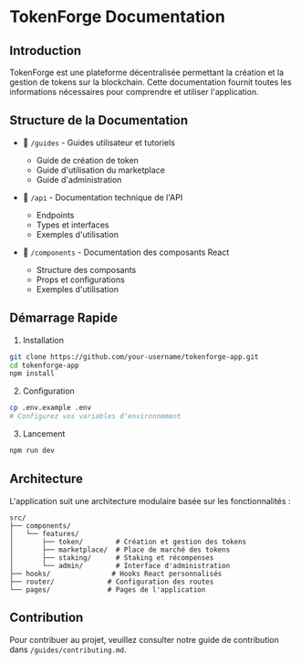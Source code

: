 # TokenForge Documentation

## Introduction

TokenForge est une plateforme décentralisée permettant la création et la gestion de tokens sur la blockchain. Cette documentation fournit toutes les informations nécessaires pour comprendre et utiliser l'application.

## Structure de la Documentation

- 📁 `/guides` - Guides utilisateur et tutoriels

  - Guide de création de token
  - Guide d'utilisation du marketplace
  - Guide d'administration

- 📁 `/api` - Documentation technique de l'API

  - Endpoints
  - Types et interfaces
  - Exemples d'utilisation

- 📁 `/components` - Documentation des composants React
  - Structure des composants
  - Props et configurations
  - Exemples d'utilisation

## Démarrage Rapide

1. Installation

```bash
git clone https://github.com/your-username/tokenforge-app.git
cd tokenforge-app
npm install
```

2. Configuration

```bash
cp .env.example .env
# Configurez vos variables d'environnement
```

3. Lancement

```bash
npm run dev
```

## Architecture

L'application suit une architecture modulaire basée sur les fonctionnalités :

```
src/
├── components/
│   └── features/
│       ├── token/        # Création et gestion des tokens
│       ├── marketplace/  # Place de marché des tokens
│       ├── staking/      # Staking et récompenses
│       └── admin/        # Interface d'administration
├── hooks/               # Hooks React personnalisés
├── router/             # Configuration des routes
└── pages/              # Pages de l'application
```

## Contribution

Pour contribuer au projet, veuillez consulter notre guide de contribution dans `/guides/contributing.md`.
